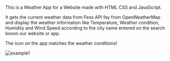 This is a Weather App for a Website made with HTML CSS and JavaScript. 

It gets the current weather data from Fess API fey from OpenWeatherMap and display the weather information like Temperature,  Weather condition, Humidity and Wind Speed according to the city name entered on the search boxon our website or app.

The icon on the app matches the weather conditions!

![example1](https://github.com/Zarahi93/Weather-App/assets/107142458/627589fc-9141-4150-acd8-4e8f22953828)
